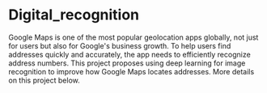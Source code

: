 # Digital_recognition


Google Maps is one of the most popular geolocation apps globally, not just for users but also for Google's business growth. To help users find addresses quickly and accurately, the app needs to efficiently recognize address numbers. This project proposes using deep learning for image recognition to improve how Google Maps locates addresses. More details on this project below.

